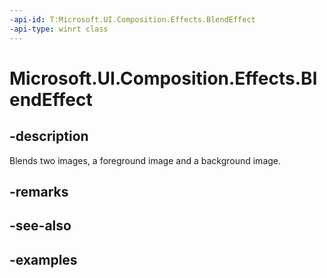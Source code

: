 ```yaml
---
-api-id: T:Microsoft.UI.Composition.Effects.BlendEffect
-api-type: winrt class
---
```


<!-- Class syntax.
public class BlendEffect : IGraphicsEffect, IGraphicsEffectSource
-->

# Microsoft.UI.Composition.Effects.BlendEffect

## -description
Blends two images, a foreground image and a background image.

## -remarks

## -see-also

## -examples

